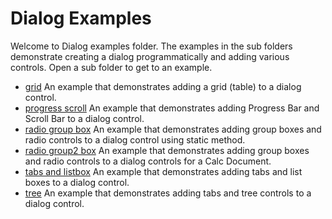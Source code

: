 # Dialog Examples

Welcome to Dialog examples folder.
The examples in the sub folders demonstrate creating a dialog programmatically and adding various controls.
Open a sub folder to get to an example.

- [grid](./grid) An example that demonstrates adding a grid (table) to a dialog control.
- [progress scroll](./progress_scroll) An example that demonstrates adding Progress Bar and Scroll Bar to a dialog control.
- [radio group box](./radio_groupbox) An example that demonstrates adding group boxes and radio controls to a dialog control using static method.
- [radio group2 box](./radio_groupbox2) An example that demonstrates adding group boxes and radio controls to a dialog controls for a Calc Document.
- [tabs and listbox](./tabs_list_box) An example that demonstrates adding tabs and list boxes to a dialog control.
- [tree](./tree) An example that demonstrates adding tabs and tree controls to a dialog control.
